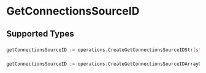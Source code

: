 # GetConnectionsSourceID


## Supported Types

### 

```go
getConnectionsSourceID := operations.CreateGetConnectionsSourceIDStr(string{/* values here */})
```

### 

```go
getConnectionsSourceID := operations.CreateGetConnectionsSourceIDArrayOfstr([]string{/* values here */})
```

